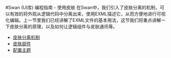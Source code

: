 #Swan (UI库) 编程指南 - 使用皮肤
在Swan中，我们引入了皮肤分离的机制，可以有效的将外观从逻辑代码中分离出来，使用EXML描述它，从而方便地进行可视化编辑。上一节里我们已经讲解了EXML文件的基本用法，这节我们将重点讲解一下皮肤分离的原理，以及如何让逻辑组件与皮肤通讯等。

* [皮肤分离机制](4-1-skin.md)
* [皮肤部件](4-2-skin-part.md)
* [配置主题](4-3-theme.md)